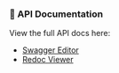 ### 📘 API Documentation

View the full API docs here:

- [Swagger Editor](https://editor.swagger.io/?url=https://github.com/Skalierbare-Systeme/open-api-spec/main/swagger.yaml)
- [Redoc Viewer](https://redocly.github.io/redoc/?url=https://github.com/Skalierbare-Systeme/open-api-spec/main/swagger.yaml)
